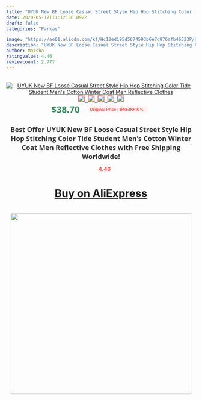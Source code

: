 ```yaml
---
title: "UYUK New BF Loose Casual Street Style Hip Hop Stitching Color Tide Student Men's Cotton Winter Coat Men Reflective Clothes"
date: 2020-05-17T11:12:36.892Z
draft: false
categories: "Parkas"

image: "https://ae01.alicdn.com/kf/Hc12ed195d5674593b6e7d976afb46523P/UYUK-New-BF-Loose-Casual-Street-Style-Hip-Hop-Stitching-Color-Tide-Student-Men-s-Cotton.jpg"
description: "UYUK New BF Loose Casual Street Style Hip Hop Stitching Color Tide Student Men's Cotton Winter Coat Men Reflective Clothes"
author: Marsha
ratingvalue: 4.46
reviewcount: 2.777
---
```

<br>
<div style="text-align: center;">
<a href="https://s.click.aliexpress.com/e/_9iF9vL" target="_blank" rel="nofollow noopener noreferrer"><img alt="UYUK New BF Loose Casual Street Style Hip Hop Stitching Color Tide Student Men's Cotton Winter Coat Men Reflective Clothes" class="magnifier-image" src="https://ae01.alicdn.com/kf/Hc12ed195d5674593b6e7d976afb46523P/UYUK-New-BF-Loose-Casual-Street-Style-Hip-Hop-Stitching-Color-Tide-Student-Men-s-Cotton.jpg_640x640.jpg">
<br>
<img style="border:1px solid salmon" src="https://ae01.alicdn.com/kf/Hc12ed195d5674593b6e7d976afb46523P/UYUK-New-BF-Loose-Casual-Street-Style-Hip-Hop-Stitching-Color-Tide-Student-Men-s-Cotton.jpg_120x120.jpg">&nbsp;&nbsp;<img style="border:1px solid salmon" src="https://ae01.alicdn.com/kf/H18512920ed6746ffa05e1a8bdbae8d1ds/UYUK-New-BF-Loose-Casual-Street-Style-Hip-Hop-Stitching-Color-Tide-Student-Men-s-Cotton.jpg_120x120.jpg">&nbsp;&nbsp;<img style="border:1px solid salmon" src="https://ae01.alicdn.com/kf/H36c56a5b8c3f4f90810f1293fbdd8ffeO/UYUK-New-BF-Loose-Casual-Street-Style-Hip-Hop-Stitching-Color-Tide-Student-Men-s-Cotton.jpg_120x120.jpg">&nbsp;&nbsp;<img style="border:1px solid salmon" src="https://ae01.alicdn.com/kf/Hcedf27939f5e4622abb7790c767cd6e99/UYUK-New-BF-Loose-Casual-Street-Style-Hip-Hop-Stitching-Color-Tide-Student-Men-s-Cotton.jpg_120x120.jpg">&nbsp;&nbsp;<img style="border:1px solid salmon" src="https://ae01.alicdn.com/kf/Hdb93c74d6c3a4589a17c312b8d85a7f5d/UYUK-New-BF-Loose-Casual-Street-Style-Hip-Hop-Stitching-Color-Tide-Student-Men-s-Cotton.jpg_120x120.jpg"></a></div><br0>
<div style="text-align: center;"><span style="background-color: white; border: 0px; box-sizing: border-box; color: seagreen; display: inline-block; font-family: &quot;open sans&quot; , &quot;arial&quot; , &quot;helvetica&quot; , sans-serif , &quot;heiti&quot;; font-size: 24px; font-stretch: inherit; font-weight: 700; line-height: inherit; margin: 0px 10px 0px 0px; padding: 0px; vertical-align: middle;">$38.70 </span>
<span style="background: rgb(255 , 241 , 241); border-radius: 3px; border: 0px; box-sizing: border-box; color: #ff4747; display: inline-block; font-family: inherit; font-size: 12px; font-stretch: inherit; font-style: inherit; font-variant: inherit; font-weight: 600; line-height: inherit; margin: 0px; padding: 2px 5px; transform: scale(0.9); vertical-align: middle;">Original Price : <b style="text-decoration: line-through;">$43.00 </b> 10%&nbsp;&nbsp;</span></div>
<h1 style="color: #333333; display: inline-block; font-family: &quot;open sans&quot; , &quot;arial&quot; , &quot;helvetica&quot; , sans-serif , &quot;heiti&quot;; font-size: 18px; font-stretch: inherit; font-weight: 700; text-align: center;">Best Offer UYUK New BF Loose Casual Street Style Hip Hop Stitching Color Tide Student Men's Cotton Winter Coat Men Reflective Clothes with Free Shipping Worldwide!</h1>
<div style="color: #ff4747; text-align: center;">
<img src="https://4.bp.blogspot.com/-M0ZcTcb-5uY/XleCXlxnR4I/AAAAAAAAAEc/OrjgMkXV1oMQFaCRZj5HQwOCBcu3w1FegCPcBGAYYCw/s1600/star.png" style="height: 15px;">&nbsp;<b>4.46</b></div>
<div class="button_cont" align="center"><a class="buynow_a" href="https://s.click.aliexpress.com/e/_9iF9vL" target="_blank" rel="nofollow noopener noreferrer"><H1>Buy on AliExpress</H1></a></div><br>
<div class="separator" style="clear: both; text-align: center;">
<img src="https://lh3.googleusercontent.com/-pTy5HemUv9M/XlePHvY0dAI/AAAAAAAAAE4/0nX5iRUoIWY8eMW9Dpxeirr157OZliDIgCLcBGAsYHQ/s1600/badge.gif" width="480">
</div>
